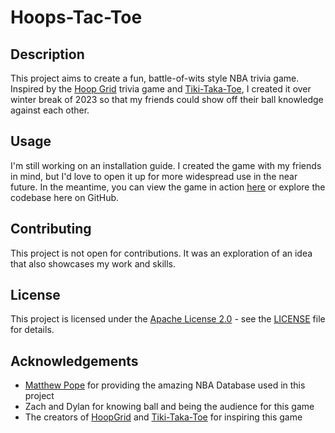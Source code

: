 # Hoops-Tac-Toe

## Description
This project aims to create a fun, battle-of-wits style NBA trivia game. Inspired by the 
[Hoop Grid](https://hoopgrids.com/) trivia game and [Tiki-Taka-Toe](https://playfootball.games/footy-tic-tac-toe), 
I created it over winter break of 2023 so that my friends could show off their ball knowledge against each other. 

## Usage

I'm still working on an installation guide. I created the game with my friends in mind,
but I'd love to open it up for more widespread use in the near future. In the meantime, you can view the game in action 
[here](https://youtube.com) or explore the codebase here on GitHub.

## Contributing

This project is not open for contributions. It was an exploration of an idea that also showcases my work and skills.

## License

This project is licensed under the [Apache License 2.0](LICENSE) - see the [LICENSE](LICENSE) file for details.

## Acknowledgements

* [Matthew Pope](https://github.com/mpope9) for providing the amazing NBA Database used in this project
* Zach and Dylan for knowing ball and being the audience for this game
* The creators of [HoopGrid](https://hoopgrids.com/) and [Tiki-Taka-Toe](https://playfootball.games/footy-tic-tac-toe)
for inspiring this game
